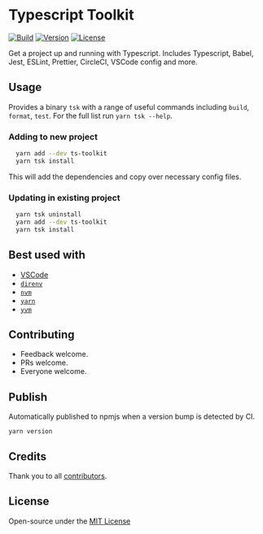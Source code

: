 # Typescript Toolkit

[![Build](https://circleci.com/gh/arlophoenix/ts-toolkit/tree/master.svg?style=svg)](https://circleci.com/gh/arlophoenix/ts-toolkit/tree/master) [![Version](https://img.shields.io/npm/v/ts-toolkit.svg?style=flat-square)](https://www.npmjs.com/package/ts-toolkit?activeTab=versions) [![License](https://img.shields.io/github/license/arlophoenix/ts-toolkit.svg?style=flat-square)](https://github.com/arlophoenix/ts-toolkit/blob/master/LICENSE)

Get a project up and running with Typescript. Includes Typescript, Babel, Jest, ESLint, Prettier, CircleCI, VSCode config and more.

## Usage

Provides a binary `tsk` with a range of useful commands including `build`, `format`, `test`. For the full list run `yarn tsk --help`.

### Adding to new project

```bash
  yarn add --dev ts-toolkit
  yarn tsk install
```

This will add the dependencies and copy over necessary config files.

### Updating in existing project

```bash
  yarn tsk uninstall
  yarn add --dev ts-toolkit
  yarn tsk install
```

## Best used with

- [VSCode](https://code.visualstudio.com/)
- [`direnv`](https://direnv.net/)
- [`nvm`](https://github.com/creationix/nvm)
- [`yarn`](https://yarnpkg.com)
- [`yvm`](https://yvm.js.org/docs/overview)

## Contributing

- Feedback welcome.
- PRs welcome.
- Everyone welcome.

## Publish

Automatically published to npmjs when a version bump is detected by CI.

`yarn version`

## Credits

Thank you to all [contributors](https://github.com/arlophoenix/ts-toolkit/graphs/contributors).

## License

Open-source under the [MIT License](LICENSE.md)
